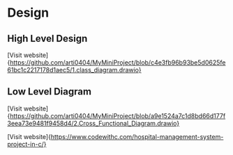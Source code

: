 # Design

## High Level Design

 [Visit website]{https://github.com/arti0404/MyMiniProject/blob/c4e3fb96b93be5d0625fe61bc1c2217178d1aec5/1.class_diagram.drawio}

## Low Level Diagram

 [Visit website]{https://github.com/arti0404/MyMiniProject/blob/a9e1524a7c1d8bd66d177f3eea73e9481f9458d4/2.Cross_Functional_Diagram.drawio}

[Visit website]{https://www.codewithc.com/hospital-management-system-project-in-c/}
